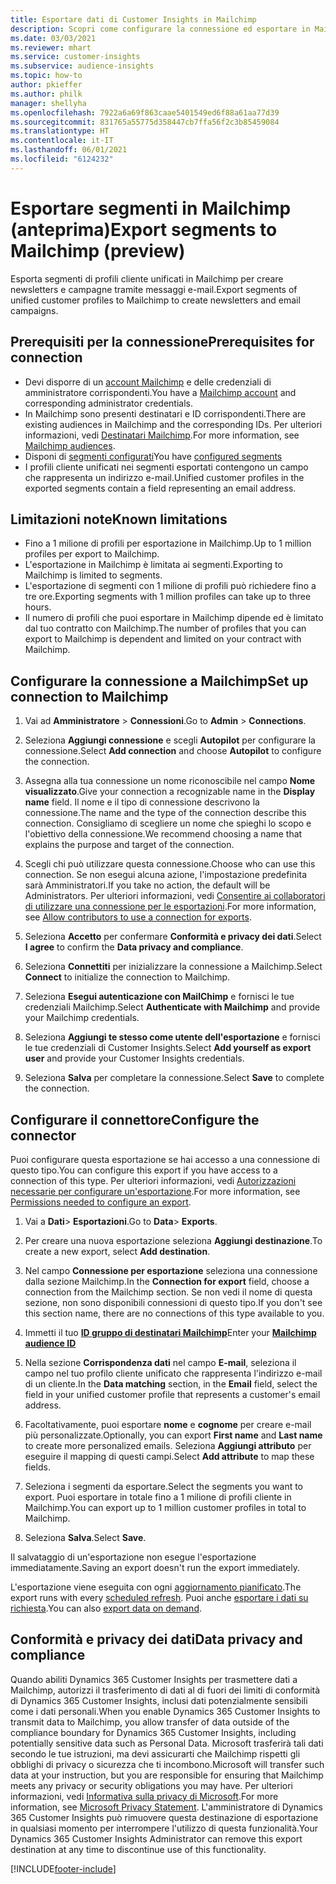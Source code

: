 ```yaml
---
title: Esportare dati di Customer Insights in Mailchimp
description: Scopri come configurare la connessione ed esportare in Mailchimp.
ms.date: 03/03/2021
ms.reviewer: mhart
ms.service: customer-insights
ms.subservice: audience-insights
ms.topic: how-to
author: pkieffer
ms.author: philk
manager: shellyha
ms.openlocfilehash: 7922a6a69f863caae5401549ed6f88a61aa77d39
ms.sourcegitcommit: 831765a55775d358447cb7ffa56f2c3b85459084
ms.translationtype: HT
ms.contentlocale: it-IT
ms.lasthandoff: 06/01/2021
ms.locfileid: "6124232"
---
```

# <a name="export-segments-to-mailchimp-preview"></a><span data-ttu-id="60644-103">Esportare segmenti in Mailchimp (anteprima)</span><span class="sxs-lookup"><span data-stu-id="60644-103">Export segments to Mailchimp (preview)</span></span>

<span data-ttu-id="60644-104">Esporta segmenti di profili cliente unificati in Mailchimp per creare newsletters e campagne tramite messaggi e-mail.</span><span class="sxs-lookup"><span data-stu-id="60644-104">Export segments of unified customer profiles to Mailchimp to create newsletters and email campaigns.</span></span>

## <a name="prerequisites-for-connection"></a><span data-ttu-id="60644-105">Prerequisiti per la connessione</span><span class="sxs-lookup"><span data-stu-id="60644-105">Prerequisites for connection</span></span>

-   <span data-ttu-id="60644-106">Devi disporre di un [account Mailchimp](https://mailchimp.com/) e delle credenziali di amministratore corrispondenti.</span><span class="sxs-lookup"><span data-stu-id="60644-106">You have a [Mailchimp account](https://mailchimp.com/) and corresponding administrator credentials.</span></span>
-   <span data-ttu-id="60644-107">In Mailchimp sono presenti destinatari e ID corrispondenti.</span><span class="sxs-lookup"><span data-stu-id="60644-107">There are existing audiences in Mailchimp and the corresponding IDs.</span></span> <span data-ttu-id="60644-108">Per ulteriori informazioni, vedi [Destinatari Mailchimp](https://mailchimp.com/help/create-audience/).</span><span class="sxs-lookup"><span data-stu-id="60644-108">For more information, see [Mailchimp audiences](https://mailchimp.com/help/create-audience/).</span></span>
-   <span data-ttu-id="60644-109">Disponi di [segmenti configurati](segments.md)</span><span class="sxs-lookup"><span data-stu-id="60644-109">You have [configured segments](segments.md)</span></span>
-   <span data-ttu-id="60644-110">I profili cliente unificati nei segmenti esportati contengono un campo che rappresenta un indirizzo e-mail.</span><span class="sxs-lookup"><span data-stu-id="60644-110">Unified customer profiles in the exported segments contain a field representing an email address.</span></span>

## <a name="known-limitations"></a><span data-ttu-id="60644-111">Limitazioni note</span><span class="sxs-lookup"><span data-stu-id="60644-111">Known limitations</span></span>

- <span data-ttu-id="60644-112">Fino a 1 milione di profili per esportazione in Mailchimp.</span><span class="sxs-lookup"><span data-stu-id="60644-112">Up to 1 million profiles per export to Mailchimp.</span></span>
- <span data-ttu-id="60644-113">L'esportazione in Mailchimp è limitata ai segmenti.</span><span class="sxs-lookup"><span data-stu-id="60644-113">Exporting to Mailchimp is limited to segments.</span></span>
- <span data-ttu-id="60644-114">L'esportazione di segmenti con 1 milione di profili può richiedere fino a tre ore.</span><span class="sxs-lookup"><span data-stu-id="60644-114">Exporting segments with 1 million profiles can take up to three hours.</span></span> 
- <span data-ttu-id="60644-115">Il numero di profili che puoi esportare in Mailchimp dipende ed è limitato dal tuo contratto con Mailchimp.</span><span class="sxs-lookup"><span data-stu-id="60644-115">The number of profiles that you can export to Mailchimp is dependent and limited on your contract with Mailchimp.</span></span>

## <a name="set-up-connection-to-mailchimp"></a><span data-ttu-id="60644-116">Configurare la connessione a Mailchimp</span><span class="sxs-lookup"><span data-stu-id="60644-116">Set up connection to Mailchimp</span></span>

1. <span data-ttu-id="60644-117">Vai ad **Amministratore** > **Connessioni**.</span><span class="sxs-lookup"><span data-stu-id="60644-117">Go to **Admin** > **Connections**.</span></span>

1. <span data-ttu-id="60644-118">Seleziona **Aggiungi connessione** e scegli **Autopilot** per configurare la connessione.</span><span class="sxs-lookup"><span data-stu-id="60644-118">Select **Add connection** and choose **Autopilot** to configure the connection.</span></span>

1. <span data-ttu-id="60644-119">Assegna alla tua connessione un nome riconoscibile nel campo **Nome visualizzato**.</span><span class="sxs-lookup"><span data-stu-id="60644-119">Give your connection a recognizable name in the **Display name** field.</span></span> <span data-ttu-id="60644-120">Il nome e il tipo di connessione descrivono la connessione.</span><span class="sxs-lookup"><span data-stu-id="60644-120">The name and the type of the connection describe this connection.</span></span> <span data-ttu-id="60644-121">Consigliamo di scegliere un nome che spieghi lo scopo e l'obiettivo della connessione.</span><span class="sxs-lookup"><span data-stu-id="60644-121">We recommend choosing a name that explains the purpose and target of the connection.</span></span>

1. <span data-ttu-id="60644-122">Scegli chi può utilizzare questa connessione.</span><span class="sxs-lookup"><span data-stu-id="60644-122">Choose who can use this connection.</span></span> <span data-ttu-id="60644-123">Se non esegui alcuna azione, l'impostazione predefinita sarà Amministratori.</span><span class="sxs-lookup"><span data-stu-id="60644-123">If you take no action, the default will be Administrators.</span></span> <span data-ttu-id="60644-124">Per ulteriori informazioni, vedi [Consentire ai collaboratori di utilizzare una connessione per le esportazioni](connections.md#allow-contributors-to-use-a-connection-for-exports).</span><span class="sxs-lookup"><span data-stu-id="60644-124">For more information, see [Allow contributors to use a connection for exports](connections.md#allow-contributors-to-use-a-connection-for-exports).</span></span>

1. <span data-ttu-id="60644-125">Seleziona **Accetto** per confermare **Conformità e privacy dei dati**.</span><span class="sxs-lookup"><span data-stu-id="60644-125">Select **I agree** to confirm the **Data privacy and compliance**.</span></span>

1. <span data-ttu-id="60644-126">Seleziona **Connettiti** per inizializzare la connessione a Mailchimp.</span><span class="sxs-lookup"><span data-stu-id="60644-126">Select **Connect** to initialize the connection to Mailchimp.</span></span>

1. <span data-ttu-id="60644-127">Seleziona **Esegui autenticazione con MailChimp** e fornisci le tue credenziali Mailchimp.</span><span class="sxs-lookup"><span data-stu-id="60644-127">Select **Authenticate with Mailchimp** and provide your Mailchimp credentials.</span></span>

1. <span data-ttu-id="60644-128">Seleziona **Aggiungi te stesso come utente dell'esportazione** e fornisci le tue credenziali di Customer Insights.</span><span class="sxs-lookup"><span data-stu-id="60644-128">Select **Add yourself as export user** and provide your Customer Insights credentials.</span></span>

1. <span data-ttu-id="60644-129">Seleziona **Salva** per completare la connessione.</span><span class="sxs-lookup"><span data-stu-id="60644-129">Select **Save** to complete the connection.</span></span> 

## <a name="configure-the-connector"></a><span data-ttu-id="60644-130">Configurare il connettore</span><span class="sxs-lookup"><span data-stu-id="60644-130">Configure the connector</span></span>

<span data-ttu-id="60644-131">Puoi configurare questa esportazione se hai accesso a una connessione di questo tipo.</span><span class="sxs-lookup"><span data-stu-id="60644-131">You can configure this export if you have access to a connection of this type.</span></span> <span data-ttu-id="60644-132">Per ulteriori informazioni, vedi [Autorizzazioni necessarie per configurare un'esportazione](export-destinations.md#set-up-a-new-export).</span><span class="sxs-lookup"><span data-stu-id="60644-132">For more information, see [Permissions needed to configure an export](export-destinations.md#set-up-a-new-export).</span></span>

1. <span data-ttu-id="60644-133">Vai a **Dati**> **Esportazioni**.</span><span class="sxs-lookup"><span data-stu-id="60644-133">Go to **Data**> **Exports**.</span></span>

1. <span data-ttu-id="60644-134">Per creare una nuova esportazione seleziona **Aggiungi destinazione**.</span><span class="sxs-lookup"><span data-stu-id="60644-134">To create a new export, select **Add destination**.</span></span>

1. <span data-ttu-id="60644-135">Nel campo **Connessione per esportazione** seleziona una connessione dalla sezione Mailchimp.</span><span class="sxs-lookup"><span data-stu-id="60644-135">In the **Connection for export** field, choose a connection from the Mailchimp section.</span></span> <span data-ttu-id="60644-136">Se non vedi il nome di questa sezione, non sono disponibili connessioni di questo tipo.</span><span class="sxs-lookup"><span data-stu-id="60644-136">If you don't see this section name, there are no connections of this type available to you.</span></span>

1. <span data-ttu-id="60644-137">Immetti il tuo **[ID gruppo di destinatari Mailchimp](https://mailchimp.com/help/find-audience-id/)**</span><span class="sxs-lookup"><span data-stu-id="60644-137">Enter your **[Mailchimp audience ID](https://mailchimp.com/help/find-audience-id/)**</span></span>

3. <span data-ttu-id="60644-138">Nella sezione **Corrispondenza dati** nel campo **E-mail**, seleziona il campo nel tuo profilo cliente unificato che rappresenta l'indirizzo e-mail di un cliente.</span><span class="sxs-lookup"><span data-stu-id="60644-138">In the **Data matching** section, in the **Email** field, select the field in your unified customer profile that represents a customer's email address.</span></span> 

1. <span data-ttu-id="60644-139">Facoltativamente, puoi esportare **nome** e **cognome** per creare e-mail più personalizzate.</span><span class="sxs-lookup"><span data-stu-id="60644-139">Optionally, you can export **First name** and **Last name** to create more personalized emails.</span></span> <span data-ttu-id="60644-140">Seleziona **Aggiungi attributo** per eseguire il mapping di questi campi.</span><span class="sxs-lookup"><span data-stu-id="60644-140">Select **Add attribute** to map these fields.</span></span>

1. <span data-ttu-id="60644-141">Seleziona i segmenti da esportare.</span><span class="sxs-lookup"><span data-stu-id="60644-141">Select the segments you want to export.</span></span> <span data-ttu-id="60644-142">Puoi esportare in totale fino a 1 milione di profili cliente in Mailchimp.</span><span class="sxs-lookup"><span data-stu-id="60644-142">You can export up to 1 million customer profiles in total to Mailchimp.</span></span>

1. <span data-ttu-id="60644-143">Seleziona **Salva**.</span><span class="sxs-lookup"><span data-stu-id="60644-143">Select **Save**.</span></span>

<span data-ttu-id="60644-144">Il salvataggio di un'esportazione non esegue l'esportazione immediatamente.</span><span class="sxs-lookup"><span data-stu-id="60644-144">Saving an export doesn't run the export immediately.</span></span>

<span data-ttu-id="60644-145">L'esportazione viene eseguita con ogni [aggiornamento pianificato](system.md#schedule-tab).</span><span class="sxs-lookup"><span data-stu-id="60644-145">The export runs with every [scheduled refresh](system.md#schedule-tab).</span></span> <span data-ttu-id="60644-146">Puoi anche [esportare i dati su richiesta](export-destinations.md#run-exports-on-demand).</span><span class="sxs-lookup"><span data-stu-id="60644-146">You can also [export data on demand](export-destinations.md#run-exports-on-demand).</span></span> 

## <a name="data-privacy-and-compliance"></a><span data-ttu-id="60644-147">Conformità e privacy dei dati</span><span class="sxs-lookup"><span data-stu-id="60644-147">Data privacy and compliance</span></span>

<span data-ttu-id="60644-148">Quando abiliti Dynamics 365 Customer Insights per trasmettere dati a Mailchimp, autorizzi il trasferimento di dati al di fuori dei limiti di conformità di Dynamics 365 Customer Insights, inclusi dati potenzialmente sensibili come i dati personali.</span><span class="sxs-lookup"><span data-stu-id="60644-148">When you enable Dynamics 365 Customer Insights to transmit data to Mailchimp, you allow transfer of data outside of the compliance boundary for Dynamics 365 Customer Insights, including potentially sensitive data such as Personal Data.</span></span> <span data-ttu-id="60644-149">Microsoft trasferirà tali dati secondo le tue istruzioni, ma devi assicurarti che Mailchimp rispetti gli obblighi di privacy o sicurezza che ti incombono.</span><span class="sxs-lookup"><span data-stu-id="60644-149">Microsoft will transfer such data at your instruction, but you are responsible for ensuring that Mailchimp meets any privacy or security obligations you may have.</span></span> <span data-ttu-id="60644-150">Per ulteriori informazioni, vedi [Informativa sulla privacy di Microsoft](https://go.microsoft.com/fwlink/?linkid=396732).</span><span class="sxs-lookup"><span data-stu-id="60644-150">For more information, see [Microsoft Privacy Statement](https://go.microsoft.com/fwlink/?linkid=396732).</span></span>
<span data-ttu-id="60644-151">L'amministratore di Dynamics 365 Customer Insights può rimuovere questa destinazione di esportazione in qualsiasi momento per interrompere l'utilizzo di questa funzionalità.</span><span class="sxs-lookup"><span data-stu-id="60644-151">Your Dynamics 365 Customer Insights Administrator can remove this export destination at any time to discontinue use of this functionality.</span></span>

[!INCLUDE[footer-include](../includes/footer-banner.md)]
